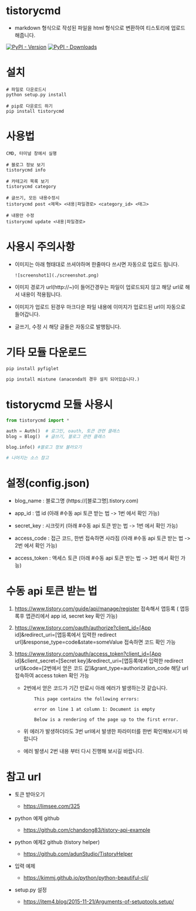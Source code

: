 # tistorycmd
- markdown 형식으로 작성된 파일을 html 형식으로 변환하여 티스토리에 업로드 해줍니다.  

[![PyPI - Version](https://img.shields.io/pypi/v/tistorycmd?style=for-the-badge)](https://pypi.org/project/tistorycmd)
[![PyPI - Downloads](https://img.shields.io/pypi/dm/tistorycmd?label=DOWNLOADS&style=for-the-badge)](https://pypi.org/project/tistorycmd)

# 설치
```
# 파일로 다운로드시
python setup.py install

# pip로 다운로드 하기
pip install tistorycmd
```

# 사용법
```
CMD, 터미널 창에서 실행

# 블로그 정보 보기
tistorycmd info

# 카테고리 목록 보기
tistorycmd category

# 글쓰기, 모든 내용수정시
tistorycmd post <제목> <내용|파일경로> <category_id> <태그>

# 내용만 수정
tistorycmd update <내용|파일경로>
```

# 사용시 주의사항
- 이미지는 아래 형태대로 쓰셔야하며 한줄마다 쓰시면 자동으로 업로드 됩니다.
    ```
    ![screenshot1](./screenshot.png)
    ``` 
- 이미지 경로가 url(http://~)이 들어간경우는 파일이 업로드되지 않고 해당 url로 해서 내용이 적용됩니다.

- 이미지가 업로드 된경우 마크다운 파일 내용에 이미지가 업로드된 url이 자동으로 들어갑니다. 

- 글쓰기, 수정 시 해당 글들은 자동으로 발행됩니다.

# 기타 모듈 다운로드
```python
pip install pyfiglet

pip install mistune (anaconda의 경우 설치 되어있습니다.)
```

# tistorycmd 모듈 사용시
```python
from tistorycmd import *

auth = Auth()  # 로그인, oauth, 토큰 관련 클래스
blog = Blog()  # 글쓰기, 블로그 관련 클래스

blog.info() #블로그 정보 불러오기

# 나머지는 소스 참고
```

# 설정(config.json)
- blog_name : 블로그명 (https://[블로그명].tistory.com)
  
- app_id : 앱 id (아래 #수동 api 토큰 받는 법 -> 1번 에서 확인 가능)
  
- secret_key : 시크릿키 (아래 #수동 api 토큰 받는 법 -> 1번 에서 확인 가능)
  
- access_code : 접근 코드, 한번 접속하면 사라짐 (아래 #수동 api 토큰 받는 법 -> 2번 에서 확인 가능)
  
- access_token : 액세스 토큰  (아래 #수동 api 토큰 받는 법 -> 3번 에서 확인 가능)

# 수동 api 토큰 받는 법
1. https://www.tistory.com/guide/api/manage/register 접속해서 앱등록 ( 앱등록후 앱관리에서 app id, secret key 확인 가능)
   
2. https://www.tistory.com/oauth/authorize?client_id=[App id]&redirect_uri=[앱등록에서 입력한 redirect url]&response_type=code&state=someValue 접속하면 코드 확인 가능
   
3. https://www.tistory.com/oauth/access_token?client_id=[App id]&client_secret=[Secret key]&redirect_uri=[앱등록에서 입력한 redirect url]&code=[2번에서 얻은 코드 값]&grant_type=authorization_code 해당 url 접속하여 access token 확인 가능
   - 2번에서 얻은 코드가 기간 만료시 아래 에러가 발생하는것 같습니다.

        ```
            This page contains the following errors:

            error on line 1 at column 1: Document is empty

            Below is a rendering of the page up to the first error.
        ```
   - 위 에러가 발생하더라도 3번 url에서 발생한 파라미터를 한번 확인해보시기 바랍니다
   
   - 에러 발생시 2번 내용 부터 다시 진행해 보시길 바랍니다.

# 참고 url
- 토큰 받아오기 
  - https://limsee.com/325
  
- python 예제 github
  - https://github.com/chandong83/tistory-api-example
  
- python 예제2 github (tistory helper)
  - https://github.com/adunStudio/TistoryHelper
  
- 입력 예제
  - https://kimmj.github.io/python/python-beautiful-cli/
  
- setup.py 설정
  - https://item4.blog/2015-11-21/Arguments-of-setuptools.setup/


